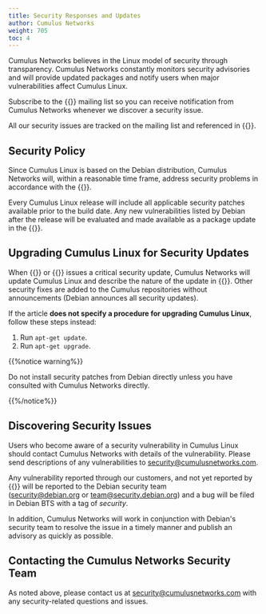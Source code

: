 ```yaml
---
title: Security Responses and Updates
author: Cumulus Networks
weight: 705
toc: 4
---
```


Cumulus Networks believes in the Linux model of security through transparency. Cumulus Networks constantly monitors security advisories and will provide updated packages and notify users when major vulnerabilities affect Cumulus Linux.

Subscribe to the {{<exlink url="https://lists.cumulusnetworks.com/listinfo/cumulus-security-announce" text="Cumulus Networks Security Announcements">}} mailing list so you can receive notification from Cumulus Networks whenever we discover a security issue.

All our security issues are tracked on the mailing list and referenced in {{<link url="Cumulus-Linux-Security-Announcements" text="this article">}}.

## Security Policy

Since Cumulus Linux is based on the Debian distribution, Cumulus Networks will, within a reasonable time frame, address security problems in accordance with the {{<exlink url="http://www.debian.org/security/" text="Debian policies in place">}}.

Every Cumulus Linux release will include all applicable security patches available prior to the build date. Any new vulnerabilities listed by Debian after the release will be evaluated and made available as a package update in the {{<exlink url="http://apt.cumulusnetworks.com/repo" text="Cumulus Linux repository">}}.

## Upgrading Cumulus Linux for Security Updates

When {{<link url="Cumulus-Linux-Security-Announcements" text="Cumulus Networks">}} or {{<exlink url="https://lists.debian.org/debian-security-announce/" text="Debian.org">}} issues a critical security update, Cumulus Networks will update Cumulus Linux and describe the nature of the update in {{<link url="Security" text="an article in the Security section of the Help Center">}}. Other security fixes are added to the Cumulus repositories without announcements (Debian announces all security updates).

If the article **does not specify a procedure for upgrading Cumulus Linux**, follow these steps instead:

1.  Run `apt-get update`.
2.  Run `apt-get upgrade`.

{{%notice warning%}}

Do not install security patches from Debian directly unless you have consulted with Cumulus Networks directly.

{{%/notice%}}

## Discovering Security Issues

Users who become aware of a security vulnerability in Cumulus Linux should contact Cumulus Networks with details of the vulnerability. Please send descriptions of any vulnerabilities to <security@cumulusnetworks.com>.

Any vulnerability reported through our customers, and not yet reported by {{<exlink url="http://www.debian.org/security/#DSAS" text="Debian">}} will be reported to the Debian security team (<security@debian.org> or <team@security.debian.org>) and a bug will be filed in Debian BTS with a tag of *security*.

In addition, Cumulus Networks will work in conjunction with Debian's
security team to resolve the issue in a timely manner and publish an
advisory as quickly as possible.

## Contacting the Cumulus Networks Security Team

As noted above, please contact us at <security@cumulusnetworks.com> with any security-related questions and issues.
